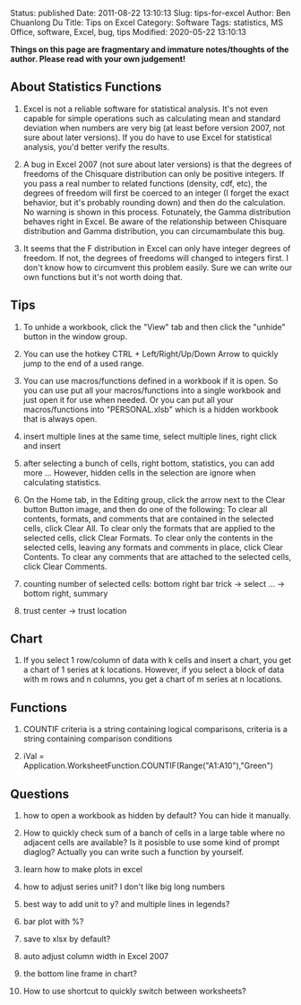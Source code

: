 Status: published
Date: 2011-08-22 13:10:13
Slug: tips-for-excel
Author: Ben Chuanlong Du
Title: Tips on Excel
Category: Software
Tags: statistics, MS Office, software, Excel, bug, tips
Modified: 2020-05-22 13:10:13

**Things on this page are fragmentary and immature notes/thoughts of the author. Please read with your own judgement!**


## About Statistics Functions

1. Excel is not a reliable software for statistical analysis. 
    It's not even capable for simple operations such as calculating 
    mean and standard deviation when numbers are very big 
    (at least before version 2007, not sure about later versions). 
    If you do have to use Excel for statistical analysis, 
    you'd better verify the results.

2. A bug in Excel 2007 (not sure about later versions) 
    is that the degrees of freedoms of the Chisquare distribution can only be positive integers. 
    If you pass a real number to related functions (density, cdf, etc), 
    the degrees of freedom will first be coerced to an integer 
    (I forget the exact behavior, but it's probably rounding down) and then do the calculation. 
    No warning is shown in this process. Fotunately, 
    the Gamma distribution behaves right in Excel. 
    Be aware of the relationship between Chisquare distribution and Gamma distribution, you can circumambulate this bug. 

3. It seems that the F distribution in Excel can only have integer
    degrees of freedom. If not, the degrees of freedoms will changed to
    integers first. I don't know how to circumvent this problem easily.
    Sure we can write our own functions but it's not worth doing that.

## Tips

1. To unhide a workbook, 
    click the "View" tab and then click the "unhide" button in the window group.

2. You can use the hotkey CTRL + Left/Right/Up/Down Arrow to quickly jump to the end of a used range.

3. You can use macros/functions defined in a workbook if it is open. 
    So you can use put all your macros/functions into a single workbook 
    and just open it for use when needed.
    Or you can put all your macros/functions into "PERSONAL.xlsb" which is a hidden workbook that is always open.

1. insert multiple lines at the same time, select multiple lines, right click and insert

3. after selecting a bunch of cells, right bottom, statistics, you can add more ...
    However, 
    hidden cells in the selection are ignore when calculating statistics.


4. On the Home tab, in the Editing group, click the arrow next to the Clear button Button image, and then do one of the following:
    To clear all contents, formats, and comments that are contained in the selected cells, click Clear All.
    To clear only the formats that are applied to the selected cells, click Clear Formats.
    To clear only the contents in the selected cells, leaving any formats and comments in place, click Clear Contents.
    To clear any comments that are attached to the selected cells, click Clear Comments.

1. counting number of selected cells: bottom right bar  trick -> select ... -> bottom right, summary 

2. trust center -> trust location

## Chart

1. If you select 1 row/column of data with k cells and insert a chart, 
    you get a chart of 1 series at k locations. 
    However, 
    if you select a block of data with m rows and n columns, 
    you get a chart of m series at n locations.


## Functions

1. COUNTIF criteria is a string containing logical comparisons, 
    criteria is a string containing comparison conditions

2. iVal = Application.WorksheetFunction.COUNTIF(Range("A1:A10"),"Green")

## Questions

1. how to open a workbook as hidden by default? You can hide it manually.

5. How to quickly check sum of a banch of cells in a large table where no adjacent cells are available? 
    Is it posisble to use some kind of prompt diaglog? Actually you can write such a function by yourself.

3. learn how to make plots in excel

5. how to adjust series unit? I don't like big long numbers

7. best way to add unit to y? and multiple lines in legends?

8. bar plot with %?

9. save to xlsx by default?

10. auto adjust column width in Excel 2007

1. the bottom line frame in chart?

2. How to use shortcut to quickly switch between worksheets?